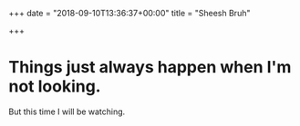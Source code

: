 +++
date = "2018-09-10T13:36:37+00:00"
title = "Sheesh Bruh"

+++
# Things just always happen when I'm not looking.

But this time I will be watching.